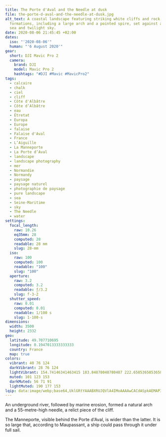 ```yaml
---
title: The Porte d'Aval and the Needle at dusk
file: the-porte-d-aval-and-the-needle-at-dusk.jpg
alt_text: A coastal landscape featuring striking white cliffs and rock
  formations, including a large arch and a pointed spire, set against a tranquil
  sea and twilight sky.
date: 2020-08-06 21:45:45 +02:00
dates:
  iso: "'2020-08-06'"
  human: "'6 August 2020'"
gear:
  short: DJI Mavic Pro 2
  camera:
    brand: DJI
    model: Mavic Pro 2
    hashtags: "#DJI #Mavic #MavicPro2"
tags:
  - calcaire
  - chalk
  - ciel
  - cliff
  - Côte d'Albâtre
  - Côte d’Albâtre
  - eau
  - Étretat
  - Europa
  - Europe
  - falaise
  - Falaise d'Aval
  - France
  - L’Aiguille
  - La Manneporte
  - La Porte d’Aval
  - landscape
  - landscape photography
  - mer
  - Normandie
  - Normandy
  - paysage
  - paysage naturel
  - photographie de paysage
  - pure landscape
  - sea
  - Seine-Maritime
  - sky
  - The Needle
  - water
settings:
  focal_length:
    raw: 10.26
    eq35mm: 28
    computed: 28
    readable: 28 mm
    slug: 28-mm
  iso:
    raw: 100
    computed: 100
    readable: "100"
    slug: "100"
  aperture:
    raw: 3.2
    computed: 3.2
    readable: ƒ/3.2
    slug: f-3-2
  shutter_speed:
    raw: 0.01
    computed: 0.01
    readable: 1/100 s
    slug: 1-100-s
dimensions:
  width: 3500
  height: 2332
geo:
  latitude: 49.707710695
  longitude: 0.1947013333333333
  country: France
  map: true
colors:
  vibrant: 40 76 124
  darkVibrant: 28 76 124
  lightVibrant: 154.74146341463415 183.84878048780487 222.65853658536585
  muted: 101 123 153
  darkMuted: 56 71 91
  lightMuted: 190 177 153
lqip: data:image/webp;base64,UklGRtYAAABXRUJQVlA4IMoAAAAwCACdASpkAEMAP3GkyFs0tjIlrNbcMsAuCWUGcA11Arq38tXWLhe99hiHzFqW+bZPno+4V40n//1HBFtJ9JsuwBxWpK6F70fTgAD+7CUu3MnaAmCDhBXBqm3pIYfEe10iH6Cnztif2iLr99jSd4sZfeKF7pkm0zl1bGTrSXEIBIdZn3OmNKBybd9SNiJZNs8oE3fGoupGoJZ+xay2TwERceepF2LW/AfEZoTJIBMdTgechT20QUpWqbpxQlrf/2+7H9tml5mIQAAA
---
```


An underground river, followed by marine erosion, formed a natural arch and a 55-metre-high needle, a relict piece of the cliff.

The Manneporte, visible behind the Porte d'Aval, is wider than the latter. It is so large that, according to Maupassant, a ship could pass through it under full sail.
